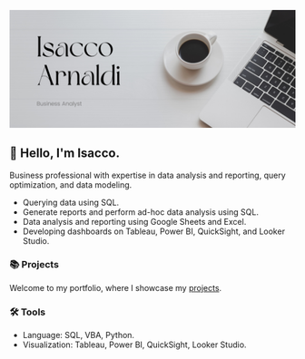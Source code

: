 ![](https://github.com/isaccoarnaldi/isaccoarnaldi/blob/main/Github.png)

## 🙋 Hello, I'm Isacco. 
Business professional with expertise in data analysis and reporting, query optimization, and data modeling.

- Querying data using SQL.
- Generate reports and perform ad-hoc data analysis using SQL.
- Data analysis and reporting using Google Sheets and Excel.
- Developing dashboards on Tableau, Power BI, QuickSight, and Looker Studio.

### 📚 Projects
Welcome to my portfolio, where I showcase my [projects](https://github.com/isaccoarnaldi/Portfolio/blob/main/README.md#:~:text=t-,README,-.md).

### 🛠️ Tools
- Language: SQL, VBA, Python.
- Visualization: Tableau, Power BI, QuickSight, Looker Studio.
